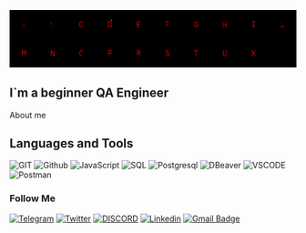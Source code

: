 [![Header](https://github.com/raksha007/raksha007/blob/main/assets/LB-Alphabet_Full.gif)](https://www.instagram.com/sheiha.s/)

## I`m a beginner QA Engineer

About me 

## Languages and Tools
![GIT](https://img.shields.io/badge/-GIT-090909?style=for-the-badge&logo=git)
![Github](https://img.shields.io/badge/-GITHUB-090909?style=for-the-badge&logo=github)
![JavaScript](https://img.shields.io/badge/-JAVASCRIPT-090909?style=for-the-badge&logo=javascript)
![SQL](https://img.shields.io/badge/-SQL-090909?style=for-the-badge&logo=mySQL)
![Postgresql](https://img.shields.io/badge/-PostgreSQL-090909?style=for-the-badge&logo=POstgreSQL&logoColor=FFFFFF)
![DBeaver](https://img.shields.io/badge/-DBeaver-090909?style=for-the-badge&logo=dbeaver)
![VSCODE](https://img.shields.io/badge/-VSCODE-090909?style=for-the-badge&logo=visualstudio&logoColor=47C5FB)
![Postman](https://img.shields.io/badge/-Postman-090909?style=for-the-badge&logo=postman)

### Follow Me 
[![Telegram](https://img.shields.io/badge/-Telegram-090909?style=for-the-badge&logo=Telegram)](https://t.me/shmidtiii)
[![Twitter](https://img.shields.io/badge/-Twitter-090909?style=for-the-badge&logo=Twitter)](https://mobile.twitter.com/rakshasa007)
[![DISCORD](https://img.shields.io/badge/-DISCORD-090909?style=for-the-badge&logo=DISCORD)](https://discordapp.com/users/543760452564418561/)
[![Linkedin](https://img.shields.io/badge/-Linkedin-090909?style=for-the-badge&logo=Linkedin&logoColor=blue)](https://ua.linkedin.com/in/stepan-sheihas-01a417152)
<a href= "mailto:stepansheihas@gmail.com">
<img src="https://img.shields.io/badge/Gmail-black?style=for-the-badge&logo=gmail&logoColor=rgb" alt="Gmail Badge"/> </a>
</div>
